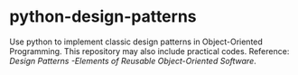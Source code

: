 python-design-patterns
===============
Use python to implement classic design patterns in Object-Oriented Programming. This repository may also include practical codes. 
Reference: *Design Patterns -Elements of Reusable Object-Oriented Software*. 